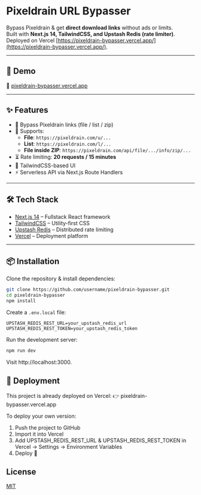 
# Pixeldrain URL Bypasser

Bypass Pixeldrain & get **direct download links** without ads or limits.  
Built with **Next.js 14, TailwindCSS, and Upstash Redis (rate limiter)**.  
Deployed on Vercel [https://pixeldrain-bypasser.vercel.app/](https://pixeldrain-bypasser.vercel.app/).

---


## 🚀 Demo

🔗 [pixeldrain-bypasser.vercel.app](https://pixeldrain-bypasser.vercel.app/)

---


## ✨ Features

- 🔑 Bypass Pixeldrain links (file / list / zip)
- 📂 Supports:
  - **File**: `https://pixeldrain.com/u/...`
  - **List**: `https://pixeldrain.com/l/...`
  - **File inside ZIP**: `https://pixeldrain.com/api/file/.../info/zip/...`
- ⏳ Rate limiting: **20 requests / 15 minutes**
- 🎨 TailwindCSS-based UI
- ⚡️ Serverless API via Next.js Route Handlers

---


## 🛠️ Tech Stack

- [Next.js 14](https://nextjs.org/) – Fullstack React framework
- [TailwindCSS](https://tailwindcss.com/) – Utility-first CSS
- [Upstash Redis](https://upstash.com/) – Distributed rate limiting
- [Vercel](https://vercel.com/) – Deployment platform

---


## 📦 Installation

Clone the repository & install dependencies:

```bash
git clone https://github.com/username/pixeldrain-bypasser.git
cd pixeldrain-bypasser
npm install
```

Create a `.env.local` file:
```env
UPSTASH_REDIS_REST_URL=your_upstash_redis_url
UPSTASH_REDIS_REST_TOKEN=your_upstash_redis_token
```

Run the development server:
```bash
npm run dev
```
Visit http://localhost:3000.

    
## 🚢 Deployment

This project is already deployed on Vercel:
👉 pixeldrain-bypasser.vercel.app

To deploy your own version:

1. Push the project to GitHub
2. Import it into Vercel
3. Add UPSTASH_REDIS_REST_URL & UPSTASH_REDIS_REST_TOKEN in Vercel → Settings → Environment Variables
4. Deploy 🚀


## License

[MIT](https://choosealicense.com/licenses/mit/)


